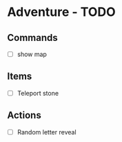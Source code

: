 # Adventure - TODO

## Commands
* [ ] show map

## Items
* [ ] Teleport stone

## Actions
* [ ] Random letter reveal
